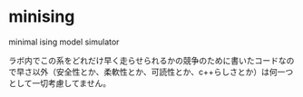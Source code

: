 minising
====

minimal ising model simulator

ラボ内でこの系をどれだけ早く走らせられるかの競争のために書いたコードなので早さ以外（安全性とか、柔軟性とか、可読性とか、c++らしさとか）は何一つとして一切考慮してません。
